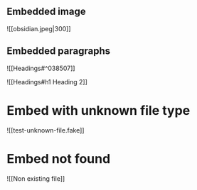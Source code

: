 ## Embedded image

![[obsidian.jpeg|300]]

## Embedded paragraphs
![[Headings#^038507]]

![[Headings#h1 Heading 2]]

# Embed with unknown file type

![[test-unknown-file.fake]]

# Embed not found
![[Non existing file]]
